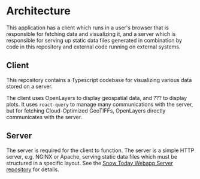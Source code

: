 # Architecture

This application has a client which runs in a user's browser that is responsible for
fetching data and visualizing it, and a server which is responsible for serving up
static data files generated in combination by code in this repository and external code
running on external systems.


## Client

This repository contains a Typescript codebase for visualizing various data stored on a
server.

The client uses OpenLayers to display geospatial data, and ??? to display plots. It uses
`react-query` to manage many communications with the server, but for fetching
Cloud-Optimized GeoTIFFs, OpenLayers directly communicates with the server.


## Server

The server is required for the client to function. The server is a simple HTTP server,
e.g. NGINX or Apache, serving static data files which must be structured in a specific
layout. See the [Snow Today Webapp Server
repository](https://github.com/nsidc/snow-today-webapp-server) for details.
